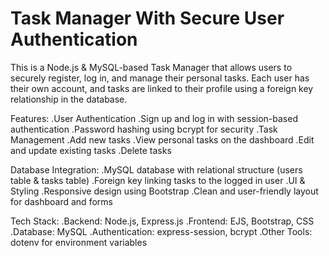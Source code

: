 # Task Manager With Secure User Authentication

This is a Node.js & MySQL-based Task Manager that allows users to securely register, log in, and manage their personal tasks. Each user has their own account, and tasks are linked to their profile using a foreign key relationship in the database.

Features:
.User Authentication
.Sign up and log in with session-based authentication
.Password hashing using bcrypt for security
.Task Management
.Add new tasks
.View personal tasks on the dashboard
.Edit and update existing tasks
.Delete tasks

Database Integration:
.MySQL database with relational structure (users table & tasks table)
.Foreign key linking tasks to the logged in user
.UI & Styling
.Responsive design using Bootstrap
.Clean and user-friendly layout for dashboard and forms

Tech Stack:
.Backend: Node.js, Express.js
.Frontend: EJS, Bootstrap, CSS
.Database: MySQL
.Authentication: express-session, bcrypt
.Other Tools: dotenv for environment variables
